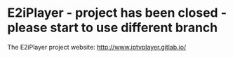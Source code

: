 # E2iPlayer - project has been closed - please start to use different branch

The E2iPlayer project website: http://www.iptvplayer.gitlab.io/